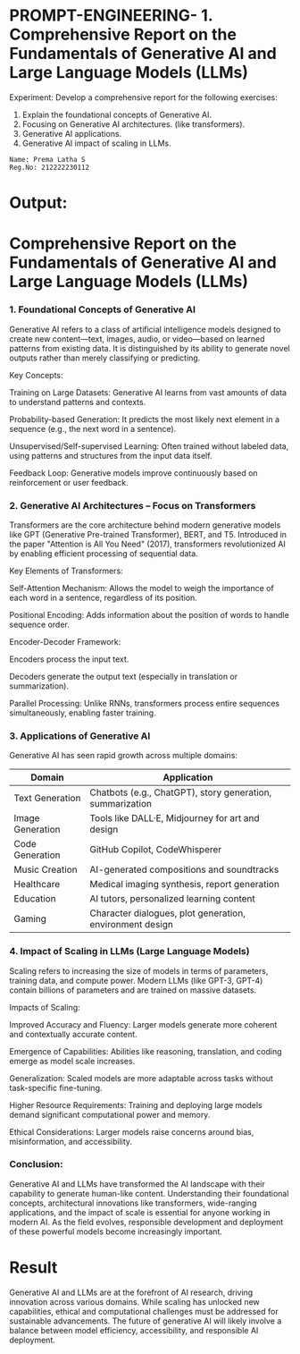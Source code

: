 # PROMPT-ENGINEERING- 1.	Comprehensive Report on the Fundamentals of Generative AI and Large Language Models (LLMs)
Experiment:
Develop a comprehensive report for the following exercises:
1.	Explain the foundational concepts of Generative AI. 
2.	Focusing on Generative AI architectures. (like transformers).
3.	Generative AI applications.
4.	Generative AI impact of scaling in LLMs.

```   
Name: Prema Latha S
Reg.No: 212222230112
```

# Output:
# Comprehensive Report on the Fundamentals of Generative AI and Large Language Models (LLMs)

### 1. Foundational Concepts of Generative AI
Generative AI refers to a class of artificial intelligence models designed to create new content—text, images, audio, or video—based on learned patterns from existing data. It is distinguished by its ability to generate novel outputs rather than merely classifying or predicting.

Key Concepts:

Training on Large Datasets: Generative AI learns from vast amounts of data to understand patterns and contexts.

Probability-based Generation: It predicts the most likely next element in a sequence (e.g., the next word in a sentence).

Unsupervised/Self-supervised Learning: Often trained without labeled data, using patterns and structures from the input data itself.

Feedback Loop: Generative models improve continuously based on reinforcement or user feedback.

### 2. Generative AI Architectures – Focus on Transformers
Transformers are the core architecture behind modern generative models like GPT (Generative Pre-trained Transformer), BERT, and T5. Introduced in the paper "Attention is All You Need" (2017), transformers revolutionized AI by enabling efficient processing of sequential data.

Key Elements of Transformers:

Self-Attention Mechanism: Allows the model to weigh the importance of each word in a sentence, regardless of its position.

Positional Encoding: Adds information about the position of words to handle sequence order.

Encoder-Decoder Framework:

Encoders process the input text.

Decoders generate the output text (especially in translation or summarization).

Parallel Processing: Unlike RNNs, transformers process entire sequences simultaneously, enabling faster training.

### 3. Applications of Generative AI
Generative AI has seen rapid growth across multiple domains:

| **Domain**       | **Application**                                           |
| ---------------- | --------------------------------------------------------- |
| Text Generation  | Chatbots (e.g., ChatGPT), story generation, summarization |
| Image Generation | Tools like DALL·E, Midjourney for art and design          |
| Code Generation  | GitHub Copilot, CodeWhisperer                             |
| Music Creation   | AI-generated compositions and soundtracks                 |
| Healthcare       | Medical imaging synthesis, report generation              |
| Education        | AI tutors, personalized learning content                  |
| Gaming           | Character dialogues, plot generation, environment design  |


### 4. Impact of Scaling in LLMs (Large Language Models)
Scaling refers to increasing the size of models in terms of parameters, training data, and compute power. Modern LLMs (like GPT-3, GPT-4) contain billions of parameters and are trained on massive datasets.

Impacts of Scaling:

Improved Accuracy and Fluency: Larger models generate more coherent and contextually accurate content.

Emergence of Capabilities: Abilities like reasoning, translation, and coding emerge as model scale increases.

Generalization: Scaled models are more adaptable across tasks without task-specific fine-tuning.

Higher Resource Requirements: Training and deploying large models demand significant computational power and memory.

Ethical Considerations: Larger models raise concerns around bias, misinformation, and accessibility.

### Conclusion:
Generative AI and LLMs have transformed the AI landscape with their capability to generate human-like content. Understanding their foundational concepts, architectural innovations like transformers, wide-ranging applications, and the impact of scale is essential for anyone working in modern AI. As the field evolves, responsible development and deployment of these powerful models become increasingly important.



# Result
Generative AI and LLMs are at the forefront of AI research, driving innovation across various domains. While scaling has unlocked new capabilities, ethical and computational challenges must be addressed for sustainable advancements. The future of generative AI will likely involve a balance between model efficiency, accessibility, and responsible AI deployment.
